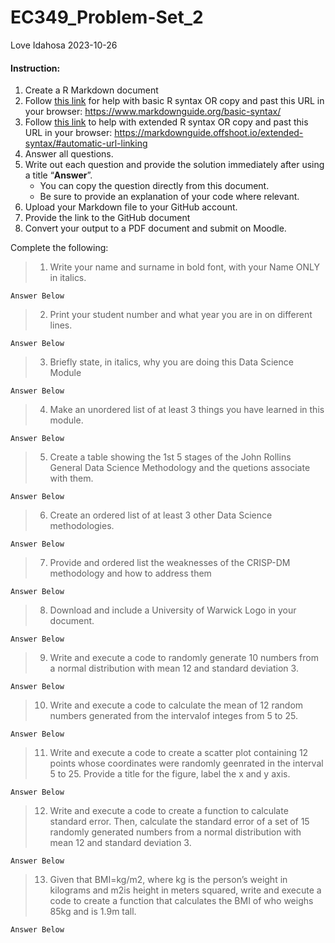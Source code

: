 EC349_Problem-Set_2
================
Love Idahosa
2023-10-26

#### Instruction:

1.  Create a R Markdown document
2.  Follow [this link](https://www.markdownguide.org/basic-syntax/) for
    help with basic R syntax OR copy and past this URL in your browser:
    <https://www.markdownguide.org/basic-syntax/>
3.  Follow [this
    link](https://markdownguide.offshoot.io/extended-syntax/#automatic-url-linking)
    to help with extended R syntax OR copy and past this URL in your
    browser:
    <https://markdownguide.offshoot.io/extended-syntax/#automatic-url-linking>
4.  Answer all questions.
5.  Write out each question and provide the solution immediately after
    using a title “**Answer**”.
    - You can copy the question directly from this document.
    - Be sure to provide an explanation of your code where relevant.
6.  Upload your Markdown file to your GitHub account.
7.  Provide the link to the GitHub document
8.  Convert your output to a PDF document and submit on Moodle.

Complete the following:

> 1.  Write your name and surname in bold font, with your Name ONLY in
>     italics.

    Answer Below

> 2.  Print your student number and what year you are in on different
>     lines.

    Answer Below

> 3.  Briefly state, in italics, why you are doing this Data Science
>     Module

    Answer Below

> 4.  Make an unordered list of at least 3 things you have learned in
>     this module.

    Answer Below

> 5.  Create a table showing the 1st 5 stages of the John Rollins
>     General Data Science Methodology and the quetions associate with
>     them.

    Answer Below

> 6.  Create an ordered list of at least 3 other Data Science
>     methodologies.

    Answer Below

> 7.  Provide and ordered list the weaknesses of the CRISP-DM
>     methodology and how to address them

    Answer Below

> 8.  Download and include a University of Warwick Logo in your
>     document.

    Answer Below

> 9.  Write and execute a code to randomly generate 10 numbers from a
>     normal distribution with mean 12 and standard deviation 3.

    Answer Below

> 10. Write and execute a code to calculate the mean of 12 random
>     numbers generated from the intervalof integes from 5 to 25.

    Answer Below

> 11. Write and execute a code to create a scatter plot containing 12
>     points whose coordinates were randomly geenrated in the interval 5
>     to 25. Provide a title for the figure, label the x and y axis.

    Answer Below

> 12. Write and execute a code to create a function to calculate
>     standard error. Then, calculate the standard error of a set of 15
>     randomly generated numbers from a normal distribution with mean 12
>     and standard deviation 3.

    Answer Below

> 13. Given that BMI=kg/m2, where kg is the person’s weight in kilograms
>     and m2is height in meters squared, write and execute a code to
>     create a function that calculates the BMI of who weighs 85kg and
>     is 1.9m tall.

    Answer Below
